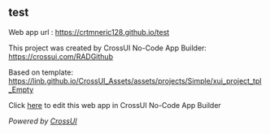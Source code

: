 ## test
Web app url : https://crtmneric128.github.io/test

This project was created by CrossUI No-Code App Builder: https://crossui.com/RADGithub

Based on template: https://linb.github.io/CrossUI_Assets/assets/projects/Simple/xui_project_tpl_Empty

Click [here](https://crossui.com/RADGithub/#!from=github&owner=crtmneric128&repo=test) to edit this web app in CrossUI No-Code App Builder

<i>Powered by [CrossUI](https://crossui.com)</i>
